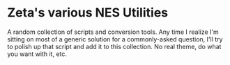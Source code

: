 # Zeta's various NES Utilities

A random collection of scripts and conversion tools. Any time I realize I'm sitting on most of a generic solution for a commonly-asked question, I'll try to polish up that script and add it to this collection. No real theme, do what you want with it, etc.